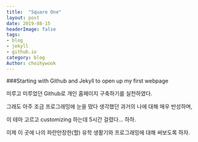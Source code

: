 ```yaml
---
title: 	"Square One"
layout: post
date: 2019-08-15
headerImage: false
tags: 
- blog
- jekyll
- github.io
category: blog
Author: choihywook
---
```




###Starting with Github and Jekyll to open up my first webpage



미루고 미루었던 Github로 개인 홈페이지 구축하기를 실천하였다.

그래도 아주 조금 프로그래밍에 눈을 떴다 생각했던 과거의 나에 대해 매우 반성하며,

이 테마 고르고 customizing 하는데 5시간 걸렸다… 하하.



이제 이 곳에 나의 파란만장한(할) 유학 생활기와 프로그래밍에 대해 써보도록 하자.